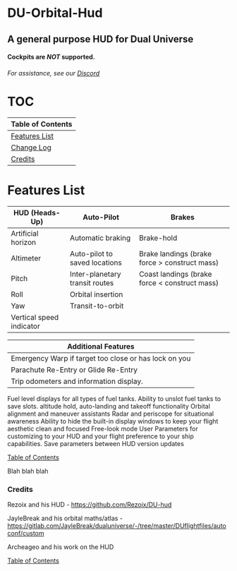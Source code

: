 



# DU-Orbital-Hud
## A general purpose HUD for Dual Universe
#### Cockpits are *NOT* supported.
###### For assistance, see our [Discord](https://discord.gg/sRaqzmS)

# TOC
| __Table of Contents__ |
|------|
| [Features List](#features-list) |
| [Change Log](./ChangeLog.md) |
| [Credits](#credits) |

# Features List

| HUD (Heads-Up) | Auto-Pilot | Brakes|
| --- | --- | --- |
Artificial horizon | Automatic braking | Brake-hold
Altimeter | Auto-pilot to saved locations | Brake landings (brake force > construct mass)
Pitch | Inter-planetary transit routes |Coast landings (brake force < construct mass)
Roll | Orbital insertion | 
Yaw | Transit-to-orbit | 
Vertical speed indicator |   | 


| Additional Features | 
| --- |
| Emergency Warp if target too close or has lock on you |
|Parachute Re-Entry or Glide Re-Entry|
|Trip odometers and information display.|
Fuel level displays for all types of fuel tanks. Ability to unslot fuel tanks to save slots.
altitude hold, auto-landing and takeoff functionality
Orbital alignment and maneuver assistants
Radar and periscope for situational awareness
Ability to hide the built-in display windows to keep your flight aesthetic clean and focused
Free-look mode
User Parameters for customizing to your HUD and your flight preference to your ship capabilities.
Save parameters between HUD version updates

[Table of Contents](#toc)



Blah blah blah





### Credits

Rezoix and his HUD - https://github.com/Rezoix/DU-hud

JayleBreak and his orbital maths/atlas - https://gitlab.com/JayleBreak/dualuniverse/-/tree/master/DUflightfiles/autoconf/custom

Archeageo and his work on the HUD

[Table of Contents](#toc)
